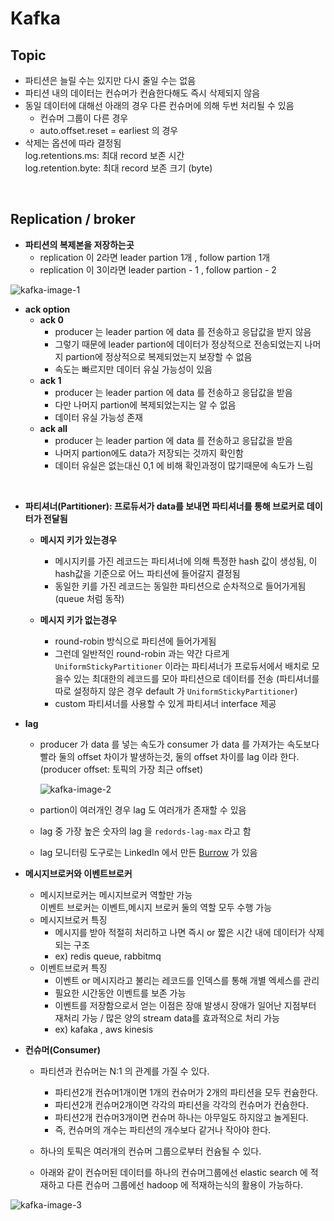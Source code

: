 # **Kafka**

## **Topic**

- 파티션은 늘릴 수는 있지만 다시 줄일 수는 없음
- 파티션 내의 데이터는 컨슈머가 컨슘한다해도 즉시 삭제되지 않음
- 동일 데이터에 대해선 아래의 경우 다른 컨슈머에 의해 두번 처리될 수 있음
  - 컨슈머 그룹이 다른 경우
  - auto.offset.reset = earliest 의 경우
- 삭제는 옵션에 따라 결정됨  
  log.retentions.ms: 최대 record 보존 시간  
  log.retention.byte: 최대 record 보존 크기 (byte)

<br>

## **Replication / broker**

- **파티션의 복제본을 저장하는곳**
  - replication 이 2라면 leader partion 1개 , follow partion 1개
  - replication 이 3이라면 leader partion - 1 , follow partion - 2

![kafka-image-1](https://user-images.githubusercontent.com/28802545/158009223-9c4b3c30-cbd7-4b0e-9928-1a837c91b473.PNG)

- **ack option**
  - **ack 0**
    - producer 는 leader partion 에 data 를 전송하고 응답값을 받지 않음
    - 그렇기 때문에 leader partion에 데이터가 정상적으로 전송되었는지 나머지 partion에 정상적으로 복제되었는지 보장할 수 없음
    - 속도는 빠르지만 데이터 유실 가능성이 있음
  - **ack 1**
    - producer 는 leader partion 에 data 를 전송하고 응답값을 받음
    - 다만 나머지 partion에 복제되었는지는 알 수 없음
    - 데이터 유실 가능성 존재
  - **ack all**
    - producer 는 leader partion 에 data 를 전송하고 응답값을 받음
    - 나머지 partion에도 data가 저장되는 것까지 확인함
    - 데이터 유실은 없는대신 0,1 에 비해 확인과정이 많기때문에 속도가 느림

<br>

- **파티셔너(Partitioner): 프로듀서가 data를 보내면 파티셔너를 통해 브로커로 데이터가 전달됨**

  - **메시지 키가 있는경우**

    - 메시지키를 가진 레코드는 파티셔너에 의해 특정한 hash 값이 생성됨, 이 hash값을 기준으로 어느 파티션에 들어갈지 결정됨
    - 동일한 키를 가진 레코드는 동일한 파티션으로 순차적으로 들어가게됨 (queue 처럼 동작)

  - **메시지 키가 없는경우**
    - round-robin 방식으로 파티션에 들어가게됨
    - 그런데 일반적인 round-robin 과는 약간 다르게 `UniformStickyPartitioner` 이라는 파티셔너가 프로듀서에서 배치로 모을수 있는 최대한의 레코드를 모아 파티션으로 데이터를 전송 (파티셔너를 따로 설정하지 않은 경우 default 가 `UniformStickyPartitioner`)
    - custom 파티셔너를 사용할 수 있게 파티셔너 interface 제공

- **lag**

  - producer 가 data 를 넣는 속도가 consumer 가 data 를 가져가는 속도보다 빨라 둘의 offset 차이가 발생하는것, 둘의 offset 차이를 lag 이라 한다. (producer offset: 토픽의 가장 최근 offset)

    ![kafka-image-2](https://user-images.githubusercontent.com/28802545/158011764-7bab74ee-7553-4641-b071-bc592f643bb8.PNG)

  - partion이 여러개인 경우 lag 도 여러개가 존재할 수 있음
  - lag 중 가장 높은 숫자의 lag 을 `redords-lag-max` 라고 함
  - lag 모니터링 도구로는 LinkedIn 에서 만든 [Burrow](https://github.com/linkedin/Burrow) 가 있음

- **메시지브로커와 이벤트브로커**

  - 메시지브로커는 메시지브로커 역할만 가능  
    이벤트 브로커는 이벤트,메시지 브로커 둘의 역할 모두 수행 가능
  - 메시지브로커 특징
    - 메시지를 받아 적절히 처리하고 나면 즉시 or 짧은 시간 내에 데이터가 삭제되는 구조
    - ex) redis queue, rabbitmq
  - 이벤트브로커 특징
    - 이벤트 or 메시지라고 불리는 레코드를 인덱스를 통해 개별 엑세스를 관리
    - 필요한 시간동안 이벤트를 보존 가능
    - 이벤트를 저장함으로서 얻는 이점은 장애 발생시 장애가 일어난 지점부터 재처리 가능 / 많은 양의 stream data를 효과적으로 처리 가능
    - ex) kafaka , aws kinesis

- **컨슈머(Consumer)**

  - 파티션과 컨슈머는 N:1 의 관계를 가질 수 있다.

    - 파티션2개 컨슈머1개이면 1개의 컨슈머가 2개의 파티션을 모두 컨슘한다.
    - 파티션2개 컨슈머2개이면 각각의 파티션을 각각의 컨슈머가 컨슘한다.
    - 파티션2개 컨슈머3개이면 컨슈머 하나는 아무일도 하지않고 놀게된다.
    - 즉, 컨슈머의 개수는 파티션의 개수보다 같거나 작아야 한다.

  - 하나의 토픽은 여러개의 컨슈머 그룹으로부터 컨슘될 수 있다.
  - 아래와 같이 컨슈머된 데이터를 하나의 컨슈머그룹에선 elastic search 에 적재하고 다른 컨슈머 그룹에선 hadoop 에 적재하는식의 활용이 가능하다.

![kafka-image-3](https://user-images.githubusercontent.com/28802545/158048767-e36120cf-3996-4243-b79c-20800712a2fd.PNG)
